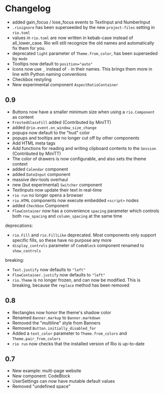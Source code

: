 # Changelog

- added gain_focus / lose_focus events to TextInput and NumberInput
- `.rioignore` has been superseeded by the new `project-files` setting in
    `rio.toml`
- values in `rio.toml` are now written in kebab-case instead of
    all_lower_case. Rio will still recognize the old names and automatically fix
    them for you.
- deprecated `light` parameter of `Theme.from_color`, has been superseded by
    `mode`
- Tooltips now default to `position="auto"`
- Icons now use `_` instead of `-` in their names. This brings them more in line
  with Python naming conventions
- Checkbox restyling
- New experimental component `AspectRatioContainer`

## 0.9

- Buttons now have a smaller minimum size when using a `rio.Component` as
    content
- `FrostedGlassFill` added (Contributed by MiniTT)
- added `@rio.event.on_window_size_change`
- popups now default to the "hud" color
- popups and tooltips are no longer cut off by other components
- Add HTML meta tags
- Add functions for reading and writing clipboard contents to the `Session`
    (Contributed by MiniTT)
- The color of drawers is now configurable, and also sets the theme context
- added `Calendar` component
- added `DateInput` component
- massive dev-tools overhaul
- new (but experimental) `Switcher` component
- TextInputs now update their text in real-time
- `rio run` no longer opens a browser
- `rio.HTML` components now execute embedded `<script>` nodes
- added `Checkbox` Component
- `FlowContainer` now has a convenience `spacing` parameter which controls both
    `row_spacing` and `column_spacing` at the same time

deprecations:

- `rio.Fill` and `rio.FillLike` deprecated. Most components only support
    specific fills, so these have no purpose any more
- `display_controls` parameter of `CodeBlock` component renamed to
    `show_controls`

breaking:

- `Text.justify` now defaults to `"left"`
- `FlowContainer.justify` now defaults to `"left"`
- `rio.Theme` is no longer frozen, and can now be modified. This is breaking,
    because the `replace` method has been removed

## 0.8

- Rectangles now honor the theme's shadow color
- Renamed `Banner.markup` to `Banner.markdown`
- Removed the "multiline" style from Banners
- Removed `Button.initially_disabled_for`
- Added a `text_color` parameter to `Theme.from_colors` and
    `Theme.pair_from_colors`
- `rio run` now checks that the installed version of Rio is up-to-date

## 0.7

- New example: multi-page website
- New component: CodeBlock
- UserSettings can now have mutable default values
- Removed "undefined space"
